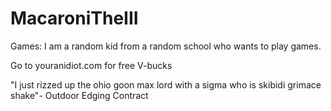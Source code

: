 # MacaroniTheIII
Games:
I am a random kid from a random school who wants to play games.


Go to youranidiot.com for free V-bucks


"I just rizzed up the ohio goon max lord with a sigma who is skibidi grimace shake"- Outdoor Edging Contract
